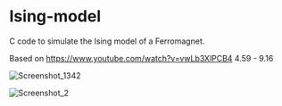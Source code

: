 # Ising-model

C code to simulate the Ising model of a Ferromagnet.

Based on https://www.youtube.com/watch?v=vwLb3XlPCB4   4.59 - 9.16 

![Screenshot_1342](https://github.com/BlagojeBlagojevic/Ising-model/assets/100707842/422ce86e-59d6-4377-9a77-25b37d11dc30)


![Screenshot_2](https://github.com/BlagojeBlagojevic/Ising-model/assets/100707842/9552fc54-dfb1-4c08-a67e-cd0736453e67)



